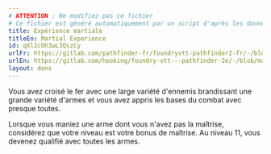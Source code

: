 ```yaml
---
# ATTENTION : Ne modifiez pas ce fichier
# Ce fichier est généré automatiquement par un script d'après les données du module Foundry VTT officiel et de sa traduction
title: Expérience martiale
titleEn: Martial Experience
id: qXl2cOh3wL3QszCy
urlFr: https://gitlab.com/pathfinder-fr/foundryvtt-pathfinder2-fr/-/blob/master/data/feats/qXl2cOh3wL3QszCy.htm
urlEn: https://gitlab.com/hooking/foundry-vtt---pathfinder-2e/-/blob/master/packs/data/feats.db/martial-experience.json
layout: dons
---
```

Vous avez croisé le fer avec une large variété d'ennemis brandissant une grande variété d'armes et vous avez appris les bases du combat avec presque toutes.

Lorsque vous maniez une arme dont vous n'avez pas la maîtrise, considérez que votre niveau est votre bonus de maîtrise. Au niveau 11, vous devenez qualifié avec toutes les armes.
